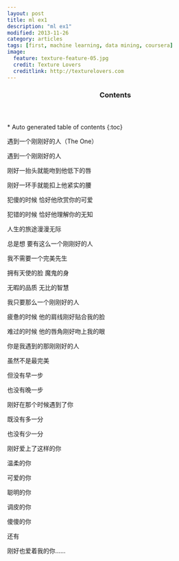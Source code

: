 ```yaml
---
layout: post
title: ml ex1 
description: "ml ex1"
modified: 2013-11-26
category: articles
tags: [first, machine learning, data mining, coursera]
image:
  feature: texture-feature-05.jpg
  credit: Texture Lovers
  creditlink: http://texturelovers.com
---
```


<section id="table-of-contents" class="toc">
  <header>
    <h3>Contents</h3>
  </header>
<div id="drawer" markdown="1">
*  Auto generated table of contents
{:toc}
</div>
</section><!-- /#table-of-contents -->

遇到一个刚刚好的人（The One）

 

 遇到一个刚刚好的人

 刚好一抬头就能吻到他低下的唇

 刚好一环手就能扣上他紧实的腰

 犯傻的时候 恰好他欣赏你的可爱

 犯错的时候 恰好他理解你的无知

 人生的旅途漫漫无际

 总是想 要有这么一个刚刚好的人

  

  我不需要一个完美先生

  拥有天使的脸 魔鬼的身

  无暇的品质 无比的智慧

  我只要那么一个刚刚好的人

  疲惫的时候 他的肩线刚好贴合我的脸

  难过的时候 他的唇角刚好吻上我的眼

   

   你是我遇到的那刚刚好的人

   虽然不是最完美

   但没有早一步

   也没有晚一步

   刚好在那个时候遇到了你

   既没有多一分

   也没有少一分

   刚好爱上了这样的你

   温柔的你

   可爱的你

   聪明的你

   调皮的你

   傻傻的你

   还有

   刚好也爱着我的你……


